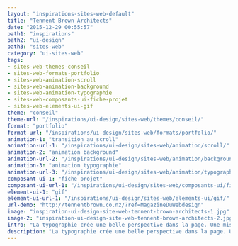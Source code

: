 ```yaml
---
layout: "inspirations-sites-web-default"
title: "Tennent Brown Architects"
date: "2015-12-29 00:55:57"
path1: "inspirations"
path2: "ui-design"
path3: "sites-web"
category: "ui-sites-web"
tags:
- sites-web-themes-conseil
- sites-web-formats-portfolio
- sites-web-animation-scroll
- sites-web-animation-background
- sites-web-animation-typographie
- sites-web-composants-ui-fiche-projet
- sites-web-elements-ui-gif
theme: "conseil"
theme-url: "/inspirations/ui-design/sites-web/themes/conseil/"
format: "portfolio"
format-url: "/inspirations/ui-design/sites-web/formats/portfolio/"
animation-1: "transition au scroll"
animation-url-1: "/inspirations/ui-design/sites-web/animation/scroll/"
animation-2: "animation background"
animation-url-2: "/inspirations/ui-design/sites-web/animation/background/"
animation-3: "animation typographie"
animation-url-3: "/inspirations/ui-design/sites-web/animation/typographie/"
composant-ui-1: "fiche projet"
composant-ui-url-1: "/inspirations/ui-design/sites-web/composants-ui/fiche-projet/"
element-ui-1: "gif"
element-ui-url-1: "/inspirations/ui-design/sites-web/elements-ui/gif/"
url-demo: "http://tennentbrown.co.nz/?ref=MagazineDuWebdesign"
image: "inspiration-ui-design-site-web-tennent-brown-architects-1.jpg"
image-2: "inspiration-ui-design-site-web-tennent-brown-architects-2.jpg"
intro: "La typographie crée une belle perspective dans la page. Une mise en page à la fois destructurée et équilibrée."
description: "La typographie crée une belle perspective dans la page. Une mise en page à la fois destructurée et équilibrée."
---
```

